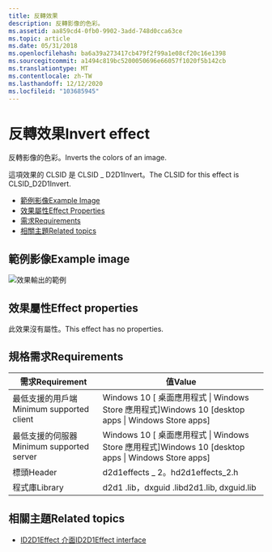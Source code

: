```yaml
---
title: 反轉效果
description: 反轉影像的色彩。
ms.assetid: aa859cd4-0fb0-9902-3add-748d0cca63ce
ms.topic: article
ms.date: 05/31/2018
ms.openlocfilehash: ba6a39a273417cb479f2f99a1e08cf20c16e1398
ms.sourcegitcommit: a1494c819bc5200050696e66057f1020f5b142cb
ms.translationtype: MT
ms.contentlocale: zh-TW
ms.lasthandoff: 12/12/2020
ms.locfileid: "103685945"
---
```

# <a name="invert-effect"></a><span data-ttu-id="54f2a-103">反轉效果</span><span class="sxs-lookup"><span data-stu-id="54f2a-103">Invert effect</span></span>

<span data-ttu-id="54f2a-104">反轉影像的色彩。</span><span class="sxs-lookup"><span data-stu-id="54f2a-104">Inverts the colors of an image.</span></span>

<span data-ttu-id="54f2a-105">這項效果的 CLSID 是 CLSID \_ D2D1Invert。</span><span class="sxs-lookup"><span data-stu-id="54f2a-105">The CLSID for this effect is CLSID\_D2D1Invert.</span></span>

-   [<span data-ttu-id="54f2a-106">範例影像</span><span class="sxs-lookup"><span data-stu-id="54f2a-106">Example Image</span></span>](#example-image)
-   [<span data-ttu-id="54f2a-107">效果屬性</span><span class="sxs-lookup"><span data-stu-id="54f2a-107">Effect Properties</span></span>](#effect-properties)
-   [<span data-ttu-id="54f2a-108">需求</span><span class="sxs-lookup"><span data-stu-id="54f2a-108">Requirements</span></span>](#requirements)
-   [<span data-ttu-id="54f2a-109">相關主題</span><span class="sxs-lookup"><span data-stu-id="54f2a-109">Related topics</span></span>](#related-topics)

## <a name="example-image"></a><span data-ttu-id="54f2a-110">範例影像</span><span class="sxs-lookup"><span data-stu-id="54f2a-110">Example image</span></span>

![效果輸出的範例](images/invert-effect.png)

## <a name="effect-properties"></a><span data-ttu-id="54f2a-112">效果屬性</span><span class="sxs-lookup"><span data-stu-id="54f2a-112">Effect properties</span></span>

<span data-ttu-id="54f2a-113">此效果沒有屬性。</span><span class="sxs-lookup"><span data-stu-id="54f2a-113">This effect has no properties.</span></span>

## <a name="requirements"></a><span data-ttu-id="54f2a-114">規格需求</span><span class="sxs-lookup"><span data-stu-id="54f2a-114">Requirements</span></span>



| <span data-ttu-id="54f2a-115">需求</span><span class="sxs-lookup"><span data-stu-id="54f2a-115">Requirement</span></span> | <span data-ttu-id="54f2a-116">值</span><span class="sxs-lookup"><span data-stu-id="54f2a-116">Value</span></span> |
|--------------------------|---------------------------------------------------|
| <span data-ttu-id="54f2a-117">最低支援的用戶端</span><span class="sxs-lookup"><span data-stu-id="54f2a-117">Minimum supported client</span></span> | <span data-ttu-id="54f2a-118">Windows 10 \[ 桌面應用程式 \| Windows Store 應用程式\]</span><span class="sxs-lookup"><span data-stu-id="54f2a-118">Windows 10 \[desktop apps \| Windows Store apps\]</span></span> |
| <span data-ttu-id="54f2a-119">最低支援的伺服器</span><span class="sxs-lookup"><span data-stu-id="54f2a-119">Minimum supported server</span></span> | <span data-ttu-id="54f2a-120">Windows 10 \[ 桌面應用程式 \| Windows Store 應用程式\]</span><span class="sxs-lookup"><span data-stu-id="54f2a-120">Windows 10 \[desktop apps \| Windows Store apps\]</span></span> |
| <span data-ttu-id="54f2a-121">標頭</span><span class="sxs-lookup"><span data-stu-id="54f2a-121">Header</span></span>                   | <span data-ttu-id="54f2a-122">d2d1effects \_ 2。h</span><span class="sxs-lookup"><span data-stu-id="54f2a-122">d2d1effects\_2.h</span></span>                                  |
| <span data-ttu-id="54f2a-123">程式庫</span><span class="sxs-lookup"><span data-stu-id="54f2a-123">Library</span></span>                  | <span data-ttu-id="54f2a-124">d2d1 .lib，dxguid .lib</span><span class="sxs-lookup"><span data-stu-id="54f2a-124">d2d1.lib, dxguid.lib</span></span>                              |


## <a name="related-topics"></a><span data-ttu-id="54f2a-125">相關主題</span><span class="sxs-lookup"><span data-stu-id="54f2a-125">Related topics</span></span>

* [<span data-ttu-id="54f2a-126">ID2D1Effect 介面</span><span class="sxs-lookup"><span data-stu-id="54f2a-126">ID2D1Effect interface</span></span>](/windows/desktop/api/d2d1_1/nn-d2d1_1-id2d1effect)
